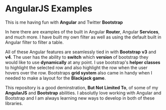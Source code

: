 # AngularJS Examples

This is me having fun with **Angular** and Twitter **Bootstrap**

In here there are examples of the built in Angular **Router**, Angular **Services**, and much more.
I have built my own filter as well as using the default built in Angular filter to filter a
table.

All of these Angular features are seamlessly tied in with **Bootstrap** **v3** and **v4**. The user has
the ability to **switch** which **version** of bootstrap they would like to use **dynamically** at any
point. I use bootstrap's **helper classes** to highlight the selected row and also highlight the
row when the user hovers over the row. Bootstraps **grid system** also came in handy when I needed
to make a layout for the **Blackjack game**.

This repository is a good deminstration, **But Not Limited To**, of some of my **AngularJS** and 
**Bootstrap** abilities. I absolutly love working with Angular and Bootstrap and I am always 
learning new ways to develop in both of these libraries.
